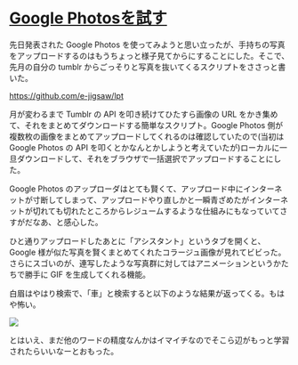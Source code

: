 # [Google Photosを試す](/2015/06/15/try-google-photos.html)

先日発表された Google Photos を使ってみようと思い立ったが、手持ちの写真をアップロードするのはもうちょっと様子見てからにすることにした。そこで、先月の自分の tumblr からごっそりと写真を抜いてくるスクリプトをささっと書いた。

https://github.com/e-jigsaw/lpt

月が変わるまで Tumblr の API を叩き続けてひたすら画像の URL をかき集めて、それをまとめてダウンロードする簡単なスクリプト。Google Photos 側が複数枚の画像をまとめてアップロードしてくれるのは確認していたので(当初は Google Photos の API を叩くとかなんとかしようと考えていたが)ローカルに一旦ダウンロードして、それをブラウザで一括選択でアップロードすることにした。

Google Photos のアップローダはとても賢くて、アップロード中にインターネットが寸断してしまって、アップロードやり直しかと一瞬青ざめたがインターネットが切れても切れたところからレジュームするような仕組みにもなっていてさすがだなあ、と感心した。

ひと通りアップロードしたあとに「アシスタント」というタブを開くと、Google 様が似た写真を賢くまとめてくれたコラージュ画像が見れてビビった。さらにスゴいのが、連写したような写真群に対してはアニメーションというかたちで勝手に GIF を生成してくれる機能。

白眉はやはり検索で、「車」と検索すると以下のような結果が返ってくる。もはや怖い。

![](https://cloud.githubusercontent.com/assets/557961/8156475/f4fc7986-1387-11e5-9868-bdd4ba469da0.png)

とはいえ、まだ他のワードの精度なんかはイマイチなのでそこら辺がもっと学習されたらいいなーとおもった。
